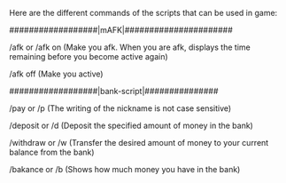 Here are the different commands of the scripts that can be used in game:

##################|mAFK|######################

/afk or /afk on (Make you afk. When you are afk, displays the time remaining before you become active again)

/afk off (Make you active)

##################|bank-script|###############

/pay or /p <player> <amount> (The writing of the nickname is not case sensitive)
	
/deposit or /d <amount> (Deposit the specified amount of money in the bank)
	
/withdraw or /w <amount> (Transfer the desired amount of money to your current balance from the bank)
	
/bakance or /b (Shows how much money you have in the bank)
